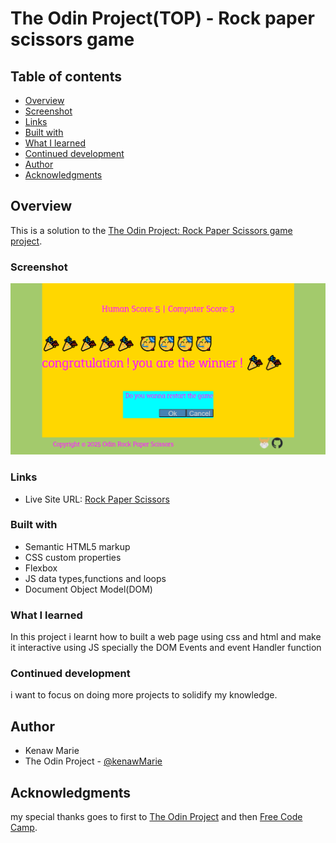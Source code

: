 # The Odin Project(TOP) - Rock paper scissors game


## Table of contents

  - [Overview](#overview)
  - [Screenshot](#screenshot)
  - [Links](#links)
  - [Built with](#built-with)
  - [What I learned](#what-i-learned)
  - [Continued development](#continued-development)
  - [Author](#author)
  - [Acknowledgments](#acknowledgments)


## Overview

This is a solution to the [The Odin Project: Rock Paper Scissors game project](https://www.theodinproject.com/lessons/foundations-rock-paper-scissors). 

### Screenshot

![desktop preview](./images/Odin-rock-paper-scissors.png)


### Links

- Live Site URL: [Rock Paper Scissors](https://kenawmarie.github.io/Odin-rock-paper-scissors/)


### Built with

- Semantic HTML5 markup
- CSS custom properties
- Flexbox
- JS data types,functions and loops
- Document Object Model(DOM)

### What I learned

In this project i learnt how to built a web page  using css and html and make it interactive using JS specially the DOM Events and event Handler function

### Continued development

i want to focus on doing more projects to solidify my knowledge.


## Author
- Kenaw Marie
- The Odin Project - [@kenawMarie](https://www.theodinproject.com/dashboard)


## Acknowledgments

my special thanks goes to first to [The Odin Project](https://www.theodinproject.com/) and then [Free Code Camp](https://www.freecodecamp.org/).
